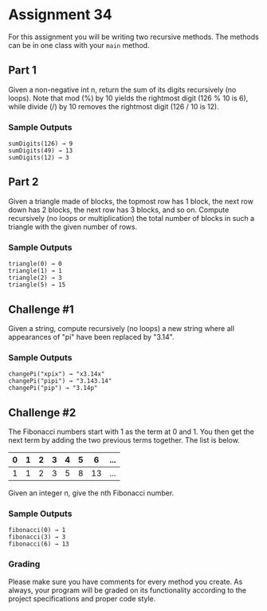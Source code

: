 # Assignment 34

For this assignment you will be writing two recursive methods. The methods can be in one class with your `main` method.

## Part 1

Given a non-negative int n, return the sum of its digits recursively (no loops).
Note that mod (%) by 10 yields the rightmost digit (126 % 10 is 6),
while divide (/) by 10 removes the rightmost digit (126 / 10 is 12).

### Sample Outputs
```
sumDigits(126) → 9
sumDigits(49) → 13
sumDigits(12) → 3
```

## Part 2

Given a triangle made of blocks, the topmost row has 1 block, the next row down has 2 blocks, the next row has 3 blocks, and so on.
Compute recursively (no loops or multiplication) the total number of blocks in such a triangle with the given number of rows.

### Sample Outputs
```
triangle(0) → 0
triangle(1) → 1
triangle(2) → 3
triangle(5) → 15
```

## Challenge \#1

Given a string, compute recursively (no loops) a new string where all appearances of "pi" have been replaced by "3.14".

### Sample Outputs
```
changePi("xpix") → "x3.14x"
changePi("pipi") → "3.143.14"
changePi("pip") → "3.14p"
```

## Challenge \#2

The Fibonacci numbers start with 1 as the term at 0 and 1. You then get the next term by adding the two previous terms together. The list is below.

| 0   | 1   | 2   | 3   | 4   | 5   | 6   | ... |
|:---:|:---:|:---:|:---:|:---:|:---:|:---:|:---:|
| 1   | 1   | 2   | 3   | 5   | 8   | 13  | ... |

Given an integer n, give the nth Fibonacci number.

### Sample Outputs
```
fibonacci(0) → 1
fibonacci(3) → 3
fibonacci(6) → 13
```

### Grading

Please make sure you have comments for every method you create. As always, your program will be graded on its functionality according to the project specifications and proper code style.

